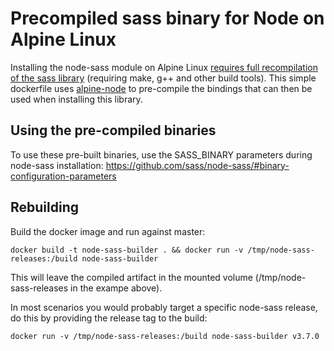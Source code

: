 # Precompiled sass binary for Node on Alpine Linux

Installing the node-sass module on Alpine Linux [requires full recompilation of the sass library](https://github.com/sass/node-sass/search?q=alpine&type=Issues) (requiring make, g++ and other build tools). This simple dockerfile uses [alpine-node](https://github.com/mhart/alpine-node) to pre-compile the bindings that can then be used when installing this library.

## Using the pre-compiled binaries

To use these pre-built binaries, use the SASS_BINARY parameters during node-sass installation: https://github.com/sass/node-sass/#binary-configuration-parameters

## Rebuilding 

Build the docker image and run against master:

```
docker build -t node-sass-builder . && docker run -v /tmp/node-sass-releases:/build node-sass-builder
```

This will leave the compiled artifact in the mounted volume (/tmp/node-sass-releases in the exampe above).

In most scenarios you would probably target a specific node-sass release, do this by providing the release tag to the build:


```
docker run -v /tmp/node-sass-releases:/build node-sass-builder v3.7.0
```

